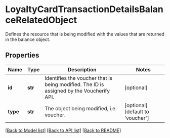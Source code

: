 # LoyaltyCardTransactionDetailsBalanceRelatedObject

Defines the resource that is being modified with the values that are returned in the balance object.

## Properties

Name | Type | Description | Notes
------------ | ------------- | ------------- | -------------
**id** | **str** | Identifies the voucher that is being modified. The ID is assigned by the Voucherify API. | [optional] 
**type** | **str** | The object being modified, i.e. voucher. | [optional] [default to 'voucher']

[[Back to Model list]](../README.md#documentation-for-models) [[Back to API list]](../README.md#documentation-for-api-endpoints) [[Back to README]](../README.md)


